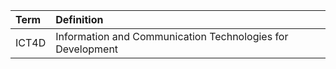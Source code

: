 | Term | Definition |
| :--- | :--- |
| ICT4D | Information and Communication Technologies for Development |



